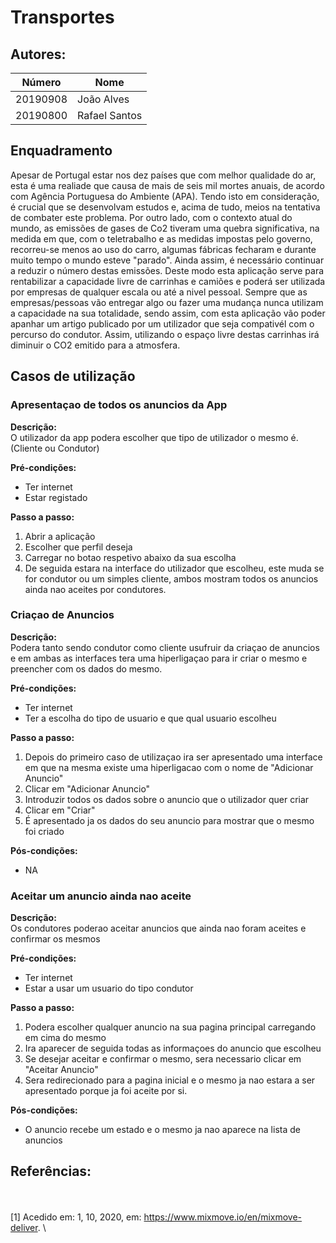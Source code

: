 # Transportes



## Autores:

| Número | Nome |
|--------|------|
|  20190908 | João Alves |
|  20190800 | Rafael Santos |

## Enquadramento
Apesar de Portugal estar nos dez países que com melhor qualidade do ar, esta é uma realiade que causa de mais de seis mil mortes anuais, de acordo com Agência Portuguesa do Ambiente (APA). Tendo isto em consideração, é crucial que se desenvolvam estudos e, acima de tudo, meios na tentativa de combater este problema. Por outro lado, com o contexto atual do mundo, as emissões de gases de Co2 tiveram uma quebra significativa, na medida em que, com o teletrabalho e as medidas impostas pelo governo, recorreu-se menos ao uso do carro, algumas fábricas fecharam e durante muito tempo o mundo esteve "parado".
Ainda assim, é necessário continuar a reduzir o número destas emissões. Deste modo esta aplicação serve para rentabilizar a capacidade livre de carrinhas e camiões e poderá ser utilizada por empresas de qualquer escala ou até a nivel pessoal.
Sempre que as empresas/pessoas vão entregar algo ou fazer uma mudança nunca utilizam a capacidade na sua totalidade, sendo assim, com esta aplicação vão poder apanhar um artigo publicado por um utilizador que seja compativél com o percurso do condutor.
Assim, utilizando o espaço livre destas carrinhas irá diminuir o CO2 emitido para a atmosfera.

## Casos de utilização

### Apresentaçao de todos os anuncios da App
**Descrição:** \
O utilizador da app podera escolher que tipo de utilizador o mesmo é. (Cliente ou Condutor)

**Pré-condições:**
- Ter internet
- Estar registado

**Passo a passo:**
1. Abrir a aplicação 
2. Escolher que perfil deseja 
3. Carregar no botao respetivo abaixo da sua escolha 
4. De seguida estara na interface do utilizador que escolheu, este muda se for condutor ou um simples cliente, ambos mostram todos os anuncios ainda nao aceites por condutores.

### Criaçao de Anuncios
**Descrição:** \
Podera tanto sendo condutor como cliente usufruir da criaçao de anuncios e em ambas as interfaces tera uma hiperligaçao para ir criar o mesmo e preencher com os dados do mesmo.

**Pré-condições:**
- Ter internet
- Ter a escolha do tipo de usuario e que qual usuario escolheu

**Passo a passo:**
1. Depois do primeiro caso de utilizaçao ira ser apresentado uma interface em que na mesma existe uma hiperligacao com o nome de "Adicionar Anuncio"
2. Clicar em "Adicionar Anuncio"
3. Introduzir todos os dados sobre o anuncio que o utilizador quer criar
4. Clicar em "Criar"
5. É apresentado ja os dados do seu anuncio para mostrar que o mesmo foi criado

**Pós-condições:**
- NA

### Aceitar um anuncio ainda nao aceite
**Descrição:** \
Os condutores poderao aceitar anuncios que ainda nao foram aceites e confirmar os mesmos

**Pré-condições:**
- Ter internet
- Estar a usar um usuario do tipo condutor

**Passo a passo:**
1. Podera escolher qualquer anuncio na sua pagina principal carregando em cima do mesmo
2. Ira aparecer de seguida todas as informaçoes do anuncio que escolheu
3. Se desejar aceitar e confirmar o mesmo, sera necessario clicar em "Aceitar Anuncio"
4. Sera redirecionado para a pagina inicial e o mesmo ja nao estara a ser apresentado porque ja foi aceite por si. 

**Pós-condições:**
- O anuncio recebe um estado e o mesmo ja nao aparece na lista de anuncios

## Referências:
\
\
[1] Acedido em: 1, 10, 2020, em: https://www.mixmove.io/en/mixmove-deliver. \

